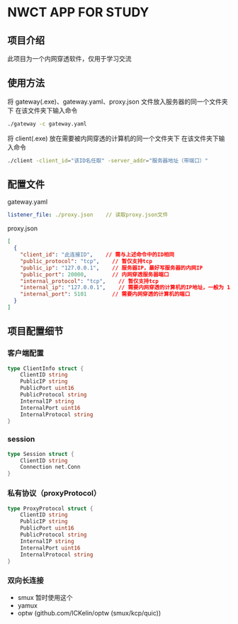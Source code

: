 # NWCT APP FOR STUDY

## 项目介绍

此项目为一个内网穿透软件，仅用于学习交流

## 使用方法

将 gateway(.exe)、gateway.yaml、proxy.json 文件放入服务器的同一个文件夹下
在该文件夹下输入命令

```bash
./gateway -c gateway.yaml
```

将 client(.exe) 放在需要被内网穿透的计算机的同一个文件夹下
在该文件夹下输入命令

```bash
./client -client_id="该ID名任取" -server_addr="服务器地址（带端口）"
```

## 配置文件

gateway.yaml

```yaml
listener_file: ./proxy.json    // 读取proxy.json文件
```

proxy.json

```json
[
  {
    "client_id": "此连接ID",    // 需与上述命令中的ID相同
    "public_protocol": "tcp",    // 暂仅支持tcp
    "public_ip": "127.0.0.1",    // 服务器IP，最好写服务器的内网IP
    "public_port": 20000,        // 内网穿透服务器端口
    "internal_protocol": "tcp",    // 暂仅支持tcp
    "internal_ip": "127.0.0.1",    // 需要内网穿透的计算机的IP地址，一般为 127.0.0.1
    "internal_port": 5101        // 需要内网穿透的计算机的端口
  }
]
```

## 项目配置细节

### 客户端配置

```Go
type ClientInfo struct {
    ClientID string
    PublicIP string
    PublicPort uint16
    PublicProtocol string
    InternalIP string
    InternalPort uint16
    InternalProtocol string
}
```

### session

```Go
type Session struct {
    ClientID string
    Connection net.Conn
}
```

### 私有协议（proxyProtocol）

```Go
type ProxyProtocol struct {
    ClientID string
    PublicIP string
    PublicPort uint16
    PublicProtocol string
    InternalIP string
    InternalPort uint16
    InternalProtocol string
}
```
### 双向长连接

- smux 暂时使用这个
- yamux
- optw (github.com/ICKelin/optw (smux/kcp/quic))
